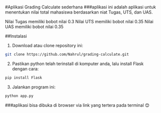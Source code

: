 #Aplikasi Grading Calculate sederhana
###aplikasi ini adalah aplikasi untuk menentukan nilai total mahasiswa berdasarkan niat Tugas, UTS, dan UAS. 

Nilai Tugas memiliki bobot nilai 0.3
Nilai UTS memiliki bobot nilai 0.35
Nilai UAS memiliki bobot nilai 0.35

##Instalasi
1. Download atau clone repository ini:
```bash
git clone https://github.com/Nahrul/grading-calculate.git
```
2. Pastikan python telah terinstall di komputer anda, lalu install Flask dengan cara:
```bash
pip install Flask 
```
3. Jalankan program ini:
```bash
python app.py
```

###aplikasi bisa dibuka di browser via link yang tertera pada terminal 😊
